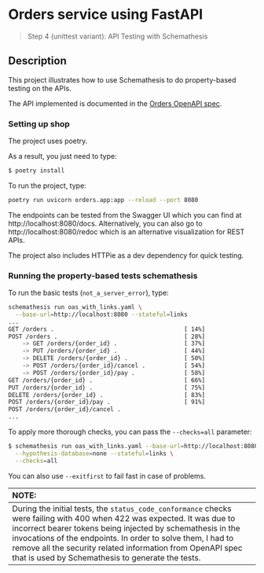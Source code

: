 # Orders service using FastAPI
> Step 4 (unittest variant): API Testing with Schemathesis

## Description

This project illustrates how to use Schemathesis to do property-based testing on the APIs.

The API implemented is documented in the [Orders OpenAPI spec](./oas.yaml).


### Setting up shop

The project uses poetry.

As a result, you just need to type:

```bash
$ poetry install
```


To run the project, type:

```bash
poetry run uvicorn orders.app:app --reload --port 8080
```

The endpoints can be tested from the Swagger UI which you can find at http://localhost:8080/docs. Alternatively, you can also go to http://localhost:8080/redoc which is an alternative visualization for REST APIs.

The project also includes HTTPie as a dev dependency for quick testing.

### Running the property-based tests schemathesis

To run the basic tests (`not_a_server_error`), type:

```bash
schemathesis run oas_with_links.yaml \
  --base-url=http://localhost:8080 --stateful=links
...
GET /orders .                                     [ 14%]
POST /orders .                                    [ 28%]
    -> GET /orders/{order_id} .                   [ 37%]
    -> PUT /orders/{order_id} .                   [ 44%]
    -> DELETE /orders/{order_id} .                [ 50%]
    -> POST /orders/{order_id}/cancel .           [ 54%]
    -> POST /orders/{order_id}/pay .              [ 58%]
GET /orders/{order_id} .                          [ 66%]
PUT /orders/{order_id} .                          [ 75%]
DELETE /orders/{order_id} .                       [ 83%]
POST /orders/{order_id}/pay .                     [ 91%]
POST /orders/{order_id}/cancel .
...
```

To apply more thorough checks, you can pass the `--checks=all` parameter:

```bash
$ schemathesis run oas_with_links.yaml --base-url=http://localhost:8080 \
  --hypothesis-database=none --stateful=links \
  --checks=all
```

You can also use `--exitfirst` to fail fast in case of problems.

| NOTE: |
| :---- |
| During the initial tests, the `status_code_conformance` checks were failing with 400 when 422 was expected. It was due to incorrect bearer tokens being injected by schemathesis in the invocations of the endpoints. In order to solve them, I had to remove all the security related information from OpenAPI spec that is used by Schemathesis to generate the tests. |
